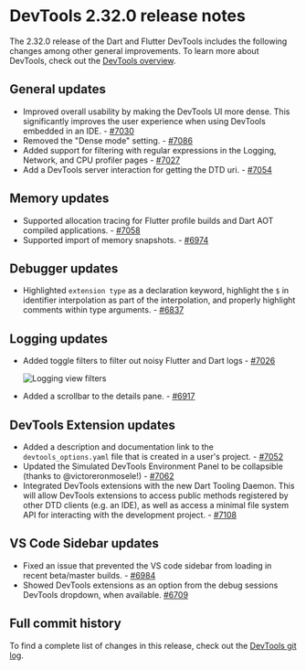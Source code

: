 # DevTools 2.32.0 release notes

The 2.32.0 release of the Dart and Flutter DevTools
includes the following changes among other general improvements.
To learn more about DevTools, check out the
[DevTools overview](https://docs.flutter.dev/tools/devtools/overview).

## General updates

* Improved overall usability by making the DevTools UI more dense. This
significantly improves the user experience when using DevTools embedded in
an IDE. - [#7030](https://github.com/flutter/devtools/pull/7030)
* Removed the "Dense mode" setting. - [#7086](https://github.com/flutter/devtools/pull/7086)
* Added support for filtering with regular expressions in the Logging, Network, and CPU profiler
pages - [#7027](https://github.com/flutter/devtools/pull/7027)
* Add a DevTools server interaction for getting the DTD uri. - [#7054](https://github.com/flutter/devtools/pull/7054)

## Memory updates

* Supported allocation tracing for Flutter profile builds and Dart AOT compiled applications. - [#7058](https://github.com/flutter/devtools/pull/7058)
* Supported import of memory snapshots. - [#6974](https://github.com/flutter/devtools/pull/6974)

## Debugger updates

* Highlighted `extension type` as a declaration keyword,
  highlight the `$` in identifier interpolation as part of the interpolation,
  and properly highlight comments within type arguments. - [#6837](https://github.com/flutter/devtools/pull/6837)

## Logging updates

* Added toggle filters to filter out noisy Flutter and Dart logs - [#7026](https://github.com/flutter/devtools/pull/7026)

    ![Logging view filters]({{site.url}}/tools/devtools/release-notes/images-2.32.0/logging_toggle_filters.png "Toggle filters for logging screen")

* Added a scrollbar to the details pane. - [#6917](https://github.com/flutter/devtools/pull/6917)

## DevTools Extension updates

* Added a description and documentation link to the `devtools_options.yaml` file
that is created in a user's project. - [#7052](https://github.com/flutter/devtools/pull/7052)
* Updated the Simulated DevTools Environment Panel to be collapsible (thanks to @victoreronmosele!) - [#7062](https://github.com/flutter/devtools/pull/7062)
* Integrated DevTools extensions with the new Dart Tooling Daemon. This will allow
DevTools extensions to access public methods registered by other DTD clients (e.g. an 
IDE), as well as access a minimal file system API for interacting with the development
project. - [#7108](https://github.com/flutter/devtools/pull/7108)

## VS Code Sidebar updates

* Fixed an issue that prevented the VS code sidebar from loading in recent beta/master builds. - [#6984](https://github.com/flutter/devtools/pull/6984)
* Showed DevTools extensions as an option from the debug sessions DevTools dropdown, when
available. [#6709](https://github.com/flutter/devtools/pull/6709)

## Full commit history

To find a complete list of changes in this release, check out the
[DevTools git log](https://github.com/flutter/devtools/tree/v2.32.0).